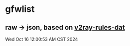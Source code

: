 # gfwlist
## raw -> json, based on [v2ray-rules-dat](https://github.com/Loyalsoldier/v2ray-rules-dat)
Wed Oct 16 12:00:53 AM CST 2024

